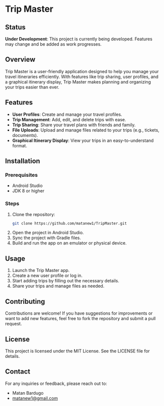 # Trip Master
## Status
**Under Development**: This project is currently being developed. Features may change and be added as work progresses.


## Overview
Trip Master is a user-friendly application designed to help you manage your travel itineraries efficiently. With features like trip sharing, user profiles, and a graphical itinerary display, Trip Master makes planning and organizing your trips easier than ever.

## Features
- **User Profiles**: Create and manage your travel profiles.
- **Trip Management**: Add, edit, and delete trips with ease.
- **Trip Sharing**: Share your travel plans with friends and family.
- **File Uploads**: Upload and manage files related to your trips (e.g., tickets, documents).
- **Graphical Itinerary Display**: View your trips in an easy-to-understand format.

## Installation

### Prerequisites
- Android Studio
- JDK 8 or higher

### Steps
1. Clone the repository:
   ```bash
   git clone https://github.com/matanew1/TripMaster.git
2. Open the project in Android Studio.
3. Sync the project with Gradle files.
3. Build and run the app on an emulator or physical device.

## Usage

1. Launch the Trip Master app.
2. Create a new user profile or log in.
3. Start adding trips by filling out the necessary details.
4. Share your trips and manage files as needed.

## Contributing

Contributions are welcome! If you have suggestions for improvements or want to add new features, feel free to fork the repository and submit a pull request.

## License

This project is licensed under the MIT License. See the LICENSE file for details.

## Contact

For any inquiries or feedback, please reach out to:
- Matan Bardugo
- matanew1@gmail.com
